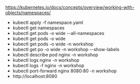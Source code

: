 https://kubernetes.io/docs/concepts/overview/working-with-objects/namespaces/
- kubectl apply -f namespace.yaml
- kubectl get namespaces
- kubectl get pods -o wide --all-namespaces
- kubectl get pods -o wide
- kubectl get pods -o wide -n workshop
- kubectl get po -o wide -n workshop --show-labels
- kubectl describe pod nginx -n workshop
- kubectl logs nginx -n workshop
- kubectl logs -f nginx -n workshop
- kubectl port-forward nginx 8080:80 -n workshop
- http://localhost:8080
 